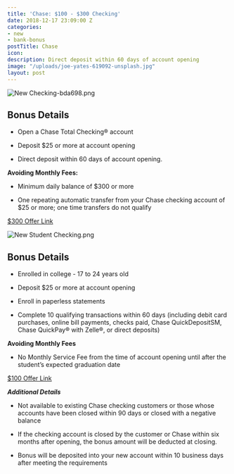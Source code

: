 ```yaml
---
title: 'Chase: $100 - $300 Checking'
date: 2018-12-17 23:09:00 Z
categories:
- new
- bank-bonus
postTitle: Chase
icon: 
description: Direct deposit within 60 days of account opening
image: "/uploads/joe-yates-619092-unsplash.jpg"
layout: post
---
```


![New Checking-bda698.png](/uploads/New%20Checking-bda698.png)


## **Bonus Details**

* Open a Chase Total Checking® account

* Deposit $25 or more at account opening

* Direct deposit within 60 days of account opening.

**Avoiding Monthly Fees:**

* Minimum daily balance of $300 or more

* One repeating automatic transfer from your Chase checking account of $25 or more; one time transfers do not qualify

[$300 Offer Link](https://accounts.chase.com/consumer/banking/online?px=QL29267&jp_aid_a=%2FAcquisition%2FConsumerBank%2FP1Boston600_Takeover&jp_aid_p=chasehome_3%2Fhero)



![New Student Checking.png](/uploads/New%20Student%20Checking.png)


## **Bonus Details**

* Enrolled in college - 17 to 24 years old

* Deposit $25 or more at account opening

* Enroll in paperless statements

* Complete 10 qualifying transactions within 60 days (including debit card purchases, online bill payments, checks paid, Chase QuickDepositSM, Chase QuickPay® with Zelle®, or direct deposits)

**Avoiding Monthly Fees**

* No Monthly Service Fee from the time of account opening until after the student’s expected graduation date

[$100 Offer Link](https://accounts.chase.com/consumer/banking/online?px=HZ92962)

***Additional Details***

* Not available to existing Chase checking customers or those whose accounts have been closed within 90 days or closed with a negative balance

* If the checking account is closed by the customer or Chase within six months after opening, the bonus amount will be deducted at closing.

* Bonus will be deposited into your new account within 10 business days after meeting the requirements